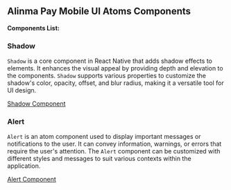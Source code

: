 ## Alinma Pay Mobile UI Atoms Components

**Components List:**

### Shadow

`Shadow` is a core component in React Native that adds shadow effects to elements. It enhances the visual appeal by providing depth and elevation to the components. `Shadow` supports various properties to customize the shadow's color, opacity, offset, and blur radius, making it a versatile tool for UI design.

[Shadow Component](../../app/src/components/atoms/shadow/ipay-shadow.component.tsx)

### Alert

`Alert` is an atom component used to display important messages or notifications to the user. It can convey information, warnings, or errors that require the user's attention. The `Alert` component can be customized with different styles and messages to suit various contexts within the application.

[Alert Component](../../app/src/components/atoms/alert/ipay-alert.component.tsx)
